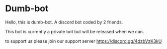 # Dumb-bot

Hello, this is dumb-bot. A discord bot coded by 2 friends.

This bot is currently a private bot but will be released when we can.

to support us please join our support server
https://discord.gg/4dzbVzK3kU
